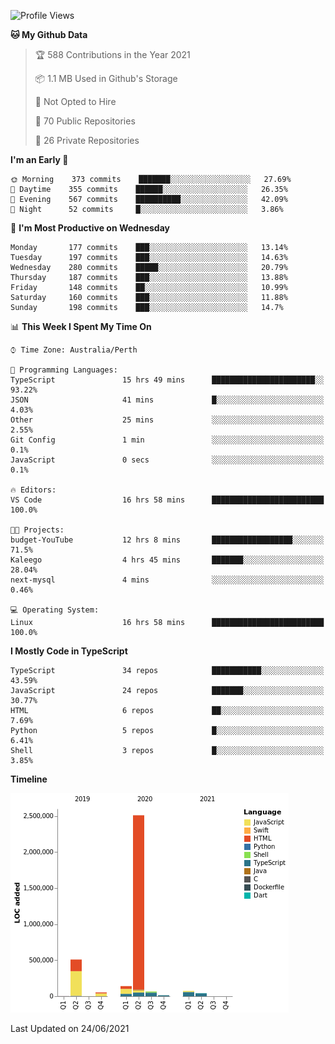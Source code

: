 <!--START_SECTION:waka-->
![Profile Views](http://img.shields.io/badge/Profile%20Views-7-blue)

**🐱 My Github Data** 

> 🏆 588 Contributions in the Year 2021
 > 
> 📦 1.1 MB Used in Github's Storage 
 > 
> 🚫 Not Opted to Hire
 > 
> 📜 70 Public Repositories 
 > 
> 🔑 26 Private Repositories  
 > 
**I'm an Early 🐤** 

```text
🌞 Morning    373 commits    ███████░░░░░░░░░░░░░░░░░░   27.69% 
🌆 Daytime    355 commits    ██████░░░░░░░░░░░░░░░░░░░   26.35% 
🌃 Evening    567 commits    ██████████░░░░░░░░░░░░░░░   42.09% 
🌙 Night      52 commits     █░░░░░░░░░░░░░░░░░░░░░░░░   3.86%

```
📅 **I'm Most Productive on Wednesday** 

```text
Monday       177 commits    ███░░░░░░░░░░░░░░░░░░░░░░   13.14% 
Tuesday      197 commits    ███░░░░░░░░░░░░░░░░░░░░░░   14.63% 
Wednesday    280 commits    █████░░░░░░░░░░░░░░░░░░░░   20.79% 
Thursday     187 commits    ███░░░░░░░░░░░░░░░░░░░░░░   13.88% 
Friday       148 commits    ██░░░░░░░░░░░░░░░░░░░░░░░   10.99% 
Saturday     160 commits    ███░░░░░░░░░░░░░░░░░░░░░░   11.88% 
Sunday       198 commits    ███░░░░░░░░░░░░░░░░░░░░░░   14.7%

```


📊 **This Week I Spent My Time On** 

```text
⌚︎ Time Zone: Australia/Perth

💬 Programming Languages: 
TypeScript               15 hrs 49 mins      ███████████████████████░░   93.22% 
JSON                     41 mins             █░░░░░░░░░░░░░░░░░░░░░░░░   4.03% 
Other                    25 mins             ░░░░░░░░░░░░░░░░░░░░░░░░░   2.55% 
Git Config               1 min               ░░░░░░░░░░░░░░░░░░░░░░░░░   0.1% 
JavaScript               0 secs              ░░░░░░░░░░░░░░░░░░░░░░░░░   0.1%

🔥 Editors: 
VS Code                  16 hrs 58 mins      █████████████████████████   100.0%

🐱‍💻 Projects: 
budget-YouTube           12 hrs 8 mins       ██████████████████░░░░░░░   71.5% 
Kaleego                  4 hrs 45 mins       ███████░░░░░░░░░░░░░░░░░░   28.04% 
next-mysql               4 mins              ░░░░░░░░░░░░░░░░░░░░░░░░░   0.46%

💻 Operating System: 
Linux                    16 hrs 58 mins      █████████████████████████   100.0%

```

**I Mostly Code in TypeScript** 

```text
TypeScript               34 repos            ███████████░░░░░░░░░░░░░░   43.59% 
JavaScript               24 repos            ███████░░░░░░░░░░░░░░░░░░   30.77% 
HTML                     6 repos             ██░░░░░░░░░░░░░░░░░░░░░░░   7.69% 
Python                   5 repos             █░░░░░░░░░░░░░░░░░░░░░░░░   6.41% 
Shell                    3 repos             █░░░░░░░░░░░░░░░░░░░░░░░░   3.85%

```


**Timeline**

![Chart not found](https://raw.githubusercontent.com/NWylynko/NWylynko/main/charts/bar_graph.png) 


 Last Updated on 24/06/2021
<!--END_SECTION:waka-->
